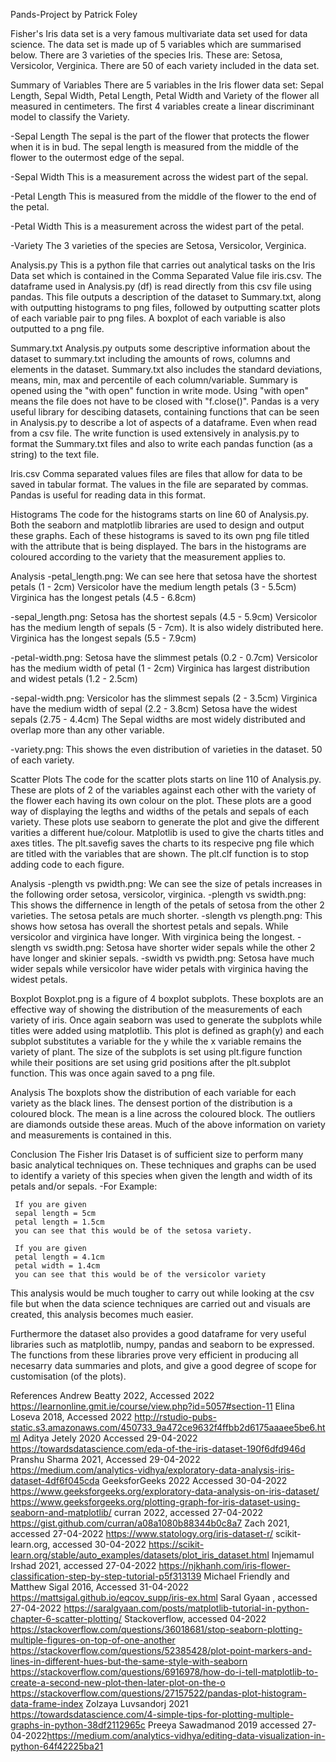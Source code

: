 Pands-Project by Patrick Foley

Fisher's Iris data set is a very famous multivariate data set used for data science. The data set is made up of 5 variables which are summarised below. There are 3 varieties of the species Iris. These are: Setosa, Versicolor, Verginica. There are 50 of each variety included in the data set.


Summary of Variables
There are 5 variables in the Iris flower data set:
Sepal Length, Sepal Width, Petal Length, Petal Width and Variety of the flower all measured in centimeters.
The first 4 variables create a linear discriminant model to classify the Variety.

-Sepal Length
    The sepal is the part of the flower that protects the flower when it is in bud.
    The sepal length is measured from the middle of the flower to the outermost edge of the sepal.

-Sepal Width
    This is a measurement across the widest part of the sepal.

-Petal Length
    This is measured from the middle of the flower to the end of the petal.

-Petal Width
    This is a measurement across the widest part of the petal.

-Variety
    The 3 varieties of the species are Setosa, Versicolor, Verginica.


Analysis.py
This is a python file that carries out analytical tasks on the Iris Data set which is contained in the Comma Separated Value file iris.csv. The dataframe used in Analysis.py (df) is read directly from this csv file using pandas. This file outputs a description of the dataset to Summary.txt, along with outputting histograms to png files, followed by outputting scatter plots of each variable pair to png files. A boxplot of each variable is also outputted to a png file.

Summary.txt
Analysis.py outputs some descriptive information about the dataset to summary.txt including the amounts of rows, columns and elements in the dataset. Summary.txt also includes the standard deviations, means, min, max and percentile of each column/variable. Summary is opened using the "with open" function in write mode. Using "with open" means the file does not have to be closed with "f.close()". Pandas is a very useful library for descibing datasets, containing functions that can be seen in Analysis.py to describe a lot of aspects of a dataframe. Even when read from a csv file. The write function is used extensively in analysis.py to format the Summary.txt files and also to write each pandas function (as a string) to the text file.

Iris.csv
Comma separated values files are files that allow for data to be saved in tabular format. The values in the file are separated by commas. Pandas is useful for reading data in this format.

Histograms
The code for the histograms starts on line 60 of Analysis.py. Both the seaborn and matplotlib libraries are used to design and output these graphs. Each of these histograms is saved to its own png file titled with the attribute that is being displayed. The bars in the histograms are coloured according to the variety that the measurement applies to.

Analysis
-petal_length.png:  We can see here that setosa have the shortest petals (1 - 2cm)
                    Versicolor have the medium length petals (3 - 5.5cm)
                    Virginica has the longest petals (4.5 - 6.8cm)

-sepal_length.png:  Setosa has the shortest sepals (4.5 - 5.9cm)
                    Versicolor has the medium length of sepals (5 - 7cm). It is also widely distributed here.
                    Virginica has the longest sepals (5.5 - 7.9cm)

-petal-width.png:   Setosa have the slimmest petals (0.2 - 0.7cm)
                    Versicolor has the medium width of petal (1 - 2cm)
                    Virginica has largest distribution and widest petals (1.2 - 2.5cm)

-sepal-width.png:   Versicolor has the slimmest sepals (2 - 3.5cm)
                    Virginica have the medium width of sepal (2.2 - 3.8cm)
                    Setosa have the widest sepals (2.75 - 4.4cm)
                    The Sepal widths are most widely distributed and overlap more than any other variable.

-variety.png:       This shows the even distribution of varieties in the dataset. 50 of each variety.


Scatter Plots
The code for the scatter plots starts on line 110 of Analysis.py. These are plots of 2 of the variables against each other with the variety of the flower each having its own colour on the plot. These plots are a good way of displaying the legths and widths of the petals and sepals of each variety. These plots use seaborn to generate the plot and give the different varities a different hue/colour. Matplotlib is used to give the charts titles and axes titles. The plt.savefig saves the charts to its respecive png file which are titled with the variables that are shown. The plt.clf function is to stop adding code to each figure.

Analysis
-plength vs pwidth.png: We can see the size of petals increases in the following order setosa, versicolor, virginica.
-plength vs swidth.png: This shows the differnence in length of the petals of setosa from the other 2 varieties. The setosa petals are much shorter.
-slength vs plength.png: This shows how setosa has overall the shortest petals and sepals. While versicolor and virginica have longer. With virginica being the longest.
-slength vs swidth.png: Setosa have shorter wider sepals while the other 2 have longer and skinier sepals.
-swidth vs pwidth.png:  Setosa have much wider sepals while versicolor have wider petals with virginica having the widest petals.

Boxplot
Boxplot.png is a figure of 4 boxplot subplots. These boxplots are an effective way of showing the distribution of the measurements of each variety of iris. Once again seaborn was used to generate the subplots while titles were added using matplotlib. This plot is defined as graph(y) and each subplot substitutes a variable for the y while the x variable remains the variety of plant. The size of the subplots is set using plt.figure function while their positions are set using grid positions after the plt.subplot function. This was once again saved to a png file.

Analysis
The boxplots show the distribution of each variable for each variety as the black lines. The densest portion of the distribution is a coloured block. The mean is a line across the coloured block. The outliers are diamonds outside these areas. Much of the above information on variety and measurements is contained in this.

Conclusion
The Fisher Iris Dataset is of sufficient size to perform many basic analytical techniques on. These techniques and graphs can be used to identify a variety of this species when given the length and width of its petals and/or sepals.
-For Example:
     
     If you are given
     sepal length = 5cm
     petal length = 1.5cm 
     you can see that this would be of the setosa variety.

     If you are given
     petal length = 4.1cm
     petal width = 1.4cm
     you can see that this would be of the versicolor variety

This analysis would be much tougher to carry out while looking at the csv file but when the data science techniques are carried out and visuals are created, this analysis becomes much easier.

Furthermore the dataset also provides a good dataframe for very useful libraries such as matplotlib, numpy, pandas and seaborn to be expressed. The functions from these libraries prove very efficient in producing all necesarry data summaries and plots, and give a good degree of scope for customisation (of the plots).


References
Andrew Beatty 2022, Accessed 2022 <https://learnonline.gmit.ie/course/view.php?id=5057#section-11>
Elina Loseva 2018, Accessed 2022 <http://rstudio-pubs-static.s3.amazonaws.com/450733_9a472ce9632f4ffbb2d6175aaaee5be6.html>
Aditya Jetely 2020 Accessed 29-04-2022 <https://towardsdatascience.com/eda-of-the-iris-dataset-190f6dfd946d>
Pranshu Sharma 2021, Accessed 29-04-2022 <https://medium.com/analytics-vidhya/exploratory-data-analysis-iris-dataset-4df6f045cda>
GeeksforGeeks 2022 Accessed 30-04-2022 <https://www.geeksforgeeks.org/exploratory-data-analysis-on-iris-dataset/>
<https://www.geeksforgeeks.org/plotting-graph-for-iris-dataset-using-seaborn-and-matplotlib/>
curran 2022, accessed 27-04-2022 <https://gist.github.com/curran/a08a1080b88344b0c8a7>
Zach  2021, accessed 27-04-2022 <https://www.statology.org/iris-dataset-r/>
scikit-learn.org, accessed 30-04-2022 <https://scikit-learn.org/stable/auto_examples/datasets/plot_iris_dataset.html>
Injemamul Irshad 2021, accessed 27-04-2022 <https://njkhanh.com/iris-flower-classification-step-by-step-tutorial-p5f313139>
Michael Friendly and Matthew Sigal 2016, Accessed 31-04-2022 <https://mattsigal.github.io/eqcov_supp/iris-ex.html>
Saral Gyaan , accessed 27-04-2022 <https://saralgyaan.com/posts/matplotlib-tutorial-in-python-chapter-6-scatter-plotting/>
Stackoverflow, accessed 04-2022 <https://stackoverflow.com/questions/36018681/stop-seaborn-plotting-multiple-figures-on-top-of-one-another>
<https://stackoverflow.com/questions/52385428/plot-point-markers-and-lines-in-different-hues-but-the-same-style-with-seaborn>
<https://stackoverflow.com/questions/6916978/how-do-i-tell-matplotlib-to-create-a-second-new-plot-then-later-plot-on-the-o>
<https://stackoverflow.com/questions/27157522/pandas-plot-histogram-data-frame-index>
Zolzaya Luvsandorj 2021 <https://towardsdatascience.com/4-simple-tips-for-plotting-multiple-graphs-in-python-38df2112965c>
Preeya Sawadmanod 2019 accessed 27-04-2022<https://medium.com/analytics-vidhya/editing-data-visualization-in-python-64f42225ba21>